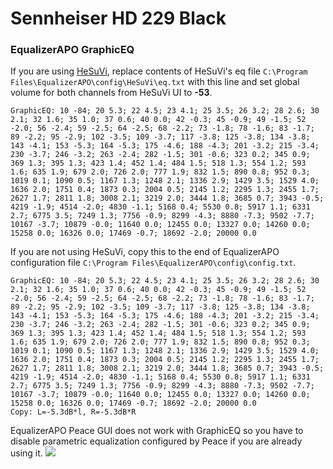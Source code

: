 # Sennheiser HD 229 Black
### EqualizerAPO GraphicEQ
If you are using [HeSuVi](https://sourceforge.net/projects/hesuvi/), replace contents of HeSuVi's eq file `C:\Program Files\EqualizerAPO\config\HeSuVi\eq.txt` with this line and set global volume for both channels from HeSuVi UI to **-53**.
```
GraphicEQ: 10 -84; 20 5.3; 22 4.5; 23 4.1; 25 3.5; 26 3.2; 28 2.6; 30 2.1; 32 1.6; 35 1.0; 37 0.6; 40 0.0; 42 -0.3; 45 -0.9; 49 -1.5; 52 -2.0; 56 -2.4; 59 -2.5; 64 -2.5; 68 -2.2; 73 -1.8; 78 -1.6; 83 -1.7; 89 -2.2; 95 -2.9; 102 -3.5; 109 -3.7; 117 -3.8; 125 -3.8; 134 -3.8; 143 -4.1; 153 -5.3; 164 -5.3; 175 -4.6; 188 -4.3; 201 -3.2; 215 -3.4; 230 -3.7; 246 -3.2; 263 -2.4; 282 -1.5; 301 -0.6; 323 0.2; 345 0.9; 369 1.3; 395 1.3; 423 1.4; 452 1.4; 484 1.5; 518 1.3; 554 1.2; 593 1.6; 635 1.9; 679 2.0; 726 2.0; 777 1.9; 832 1.5; 890 0.8; 952 0.3; 1019 0.1; 1090 0.5; 1167 1.3; 1248 2.1; 1336 2.9; 1429 3.5; 1529 4.0; 1636 2.0; 1751 0.4; 1873 0.3; 2004 0.5; 2145 1.2; 2295 1.3; 2455 1.7; 2627 1.7; 2811 1.8; 3008 2.1; 3219 2.0; 3444 1.8; 3685 0.7; 3943 -0.5; 4219 -1.9; 4514 -2.0; 4830 -1.1; 5168 0.4; 5530 0.8; 5917 1.1; 6331 2.7; 6775 3.5; 7249 1.3; 7756 -0.9; 8299 -4.3; 8880 -7.3; 9502 -7.7; 10167 -3.7; 10879 -0.0; 11640 0.0; 12455 0.0; 13327 0.0; 14260 0.0; 15258 0.0; 16326 0.0; 17469 -0.7; 18692 -2.0; 20000 0.0
```
If you are not using HeSuVi, copy this to the end of EqualizerAPO configuration file `C:\Program Files\EqualizerAPO\config\config.txt`.
```
GraphicEQ: 10 -84; 20 5.3; 22 4.5; 23 4.1; 25 3.5; 26 3.2; 28 2.6; 30 2.1; 32 1.6; 35 1.0; 37 0.6; 40 0.0; 42 -0.3; 45 -0.9; 49 -1.5; 52 -2.0; 56 -2.4; 59 -2.5; 64 -2.5; 68 -2.2; 73 -1.8; 78 -1.6; 83 -1.7; 89 -2.2; 95 -2.9; 102 -3.5; 109 -3.7; 117 -3.8; 125 -3.8; 134 -3.8; 143 -4.1; 153 -5.3; 164 -5.3; 175 -4.6; 188 -4.3; 201 -3.2; 215 -3.4; 230 -3.7; 246 -3.2; 263 -2.4; 282 -1.5; 301 -0.6; 323 0.2; 345 0.9; 369 1.3; 395 1.3; 423 1.4; 452 1.4; 484 1.5; 518 1.3; 554 1.2; 593 1.6; 635 1.9; 679 2.0; 726 2.0; 777 1.9; 832 1.5; 890 0.8; 952 0.3; 1019 0.1; 1090 0.5; 1167 1.3; 1248 2.1; 1336 2.9; 1429 3.5; 1529 4.0; 1636 2.0; 1751 0.4; 1873 0.3; 2004 0.5; 2145 1.2; 2295 1.3; 2455 1.7; 2627 1.7; 2811 1.8; 3008 2.1; 3219 2.0; 3444 1.8; 3685 0.7; 3943 -0.5; 4219 -1.9; 4514 -2.0; 4830 -1.1; 5168 0.4; 5530 0.8; 5917 1.1; 6331 2.7; 6775 3.5; 7249 1.3; 7756 -0.9; 8299 -4.3; 8880 -7.3; 9502 -7.7; 10167 -3.7; 10879 -0.0; 11640 0.0; 12455 0.0; 13327 0.0; 14260 0.0; 15258 0.0; 16326 0.0; 17469 -0.7; 18692 -2.0; 20000 0.0
Copy: L=-5.3dB*l, R=-5.3dB*R
```
EqualizerAPO Peace GUI does not work with GraphicEQ so you have to disable parametric equalization configured by Peace if you are already using it.
![](https://raw.githubusercontent.com/jaakkopasanen/AutoEq/master/results/Sonoma%20Model%20One/headphoncecom/onear/Sennheiser%20HD%20229%20Black/Sennheiser%20HD%20229%20Black.png)
